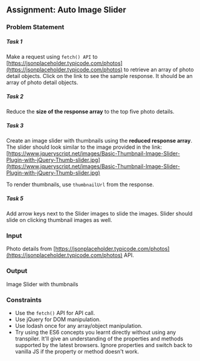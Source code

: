 ## Assignment: Auto Image Slider

### Problem Statement
##### Task 1
Make a request using `fetch() API` to [https://jsonplaceholder.typicode.com/photos](https://jsonplaceholder.typicode.com/photos) to retrieve an array of photo detail objects. Click on the link to see the sample response. It should be an array of photo detail objects.

##### Task 2
Reduce the **size of the response array** to the top five photo details.

##### Task 3
Create an image slider with thumbnails using the **reduced response array**. The slider should look similar to the image provided in the link: [https://www.jqueryscript.net/images/Basic-Thumbnail-Image-Slider-Plugin-with-jQuery-Thumb-slider.jpg](https://www.jqueryscript.net/images/Basic-Thumbnail-Image-Slider-Plugin-with-jQuery-Thumb-slider.jpg)

To render thumbnails, use `thumbnailUrl` from the response.

##### Task 5
Add arrow keys next to the Slider images to slide the images. Slider should slide on clicking thumbnail images as well.

### Input
Photo details from [https://jsonplaceholder.typicode.com/photos](https://jsonplaceholder.typicode.com/photos) API.

### Output
Image Slider with thumbnails

### Constraints
 - Use the `fetch()` API for API call.
 - Use jQuery for DOM manipulation.
 - Use lodash once for any array/object manipulation.
 - Try using the ES6 concepts you learnt directly without using any transpiler. It'll give an understanding of the properties and methods supported by the latest browsers. Ignore properties and switch back to vanilla JS if the property or method doesn't work.
